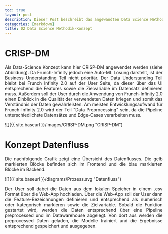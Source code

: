 ```yaml
---
toc: true
layout: post
description: Dieser Post beschreibt das angewandten Data Science Methodik-Konzept für Frunch Infinity 2.0
categories: [markdown]
title: 02 Data Science Methodik-Konzept
---
```


# CRISP-DM
<p style="text-align: justify;">Als Data-Science Konzept kann hier CRISP-DM angewendet werden (siehe Abbildung). Da Frunch-Infinity jedoch eine Auto-ML Lösung darstellt, ist der Business Understanding Teil nicht prioritär. Der Data Understanding Teil bleibt bei Frunch Infinity 2.0 auf der User Seite, da dieser über das UI entsprechend die Features sowie die Zielvariable im Datensatz definieren muss. Außerdem soll der User durch die Anwendung von Frunch-Infinity 2.0 einen Einblick in die Qualität der verwendeten Daten kriegen und somit das Verständnis der Daten gewährleisten. Am meisten Entwicklungsaufwand für Frunch-Infinity 2.0 wird der Teil "Data Preprocessing" sein, da die Pipeline unterschiedlichste Datensätze und Edge-Cases verarbeiten muss.</p>

![]({{ site.baseurl }}/images/CRISP-DM.png "CRISP-DM")

# Konzept Datenfluss
<p style="text-align: justify;">Die nachfolgende Grafik zeigt eine Übersicht des Datenflusses. Die gelb markierten Blöcke befinden sich im Frontend und die blau markierten Blöcke im Backend.</p>

![]({{ site.baseurl }}/diagrams/Prozess.svg "Datenfluss")

<p style="text-align: justify;">Der User soll dabei die Daten aus dem lokalen Speicher in einem .csv Format über die Web-App hochladen. Über die Web-App soll der User dann die Feature-Bezeichnungen definieren und entsprechend als numerisch oder kategorisch markieren sowie die Zielvariable. Sobald die Funktion gestartet wird, werden die Daten entsprechend über eine Pipeline preprocessed und im Datawarehouse abgelegt. Von dort aus werden die preprocessed Daten geladen, die Modelle trainiert und die Ergebnisse entsprechend gespeichert und ausgegeben.</p>


